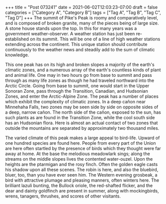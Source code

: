 +++
title = "Post 073241"
date = 2021-06-02T12:03:23-07:00
draft = false
categories = ["Category A", "Category B"]
tags = ["Tag A", "Tag B", "Tag C", "Tag D"]
+++
The summit of Pike's Peak is roomy and comparatively level, and is composed of broken granite, many of the pieces being of large size. A stone house stands upon the top. In this for many years was a government weather-observer. A weather station has just been re-established on its summit. This will be one of a line of high weather stations extending across the continent. This unique station should contribute continuously to the weather news and steadily add to the sum of climatic knowledge.

This one peak has on its high and broken slopes a majority of the earth's climatic zones, and a numerous array of the earth's countless kinds of plant and animal life. One may in two hours go from base to summit and pass through as many life zones as though he had traveled northward into the Arctic Circle. Going from base to summit, one would start in the Upper Sonoran Zone, pass through the Transition, Canadian, and Hudsonian Zones, and enter the Arctic-Alpine Zone. The peak has a number of places which exhibit the complexity of climatic zones. In a deep cañon near Minnehaha Falls, two zones may be seen side by side on opposite sides of a deep, narrow cañon. The north side of the cañon, exposed to the sun, has such plants as are found in the Transition Zone, while the cool south side has an Hudsonian flora. Here is almost an actual contact of two zones that outside the mountains are separated by approximately two thousand miles.

The varied climate of this peak makes a large appeal to bird-life. Upward of one hundred species are found here. People from every part of the Union are here often startled by the presence of birds which they thought were far away at home. At the base the melodious meadowlark sings; along the streams on the middle slopes lives the contented water-ouzel. Upon the heights are the ptarmigan and the rosy finch. Often the golden eagle casts his shadow upon all these scenes. The robin is here, and also the bluebird, bluer, too, than you have ever seen him. The Western evening grosbeak, a bird with attractive plumage and pleasing manners, often winters here. The brilliant lazuli bunting, the Bullock oriole, the red-shafted flicker, and the dear and dainty goldfinch are present in summer, along with mockingbirds, wrens, tanagers, thrushes, and scores of other visitants.
